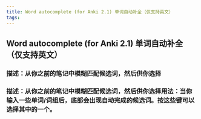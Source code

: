 ```yaml
---
title: Word autocomplete (for Anki 2.1) 单词自动补全（仅支持英文）
tags:
---
```


## Word autocomplete (for Anki 2.1) 单词自动补全（仅支持英文）
### 描述：从你之前的笔记中模糊匹配候选词，然后供你选择
### 描述：从你之前的笔记中模糊匹配候选词，然后供你选择用法：当你输入一些单词/词组后，底部会出现自动完成的候选词。按这些键可以选择其中的一个。
